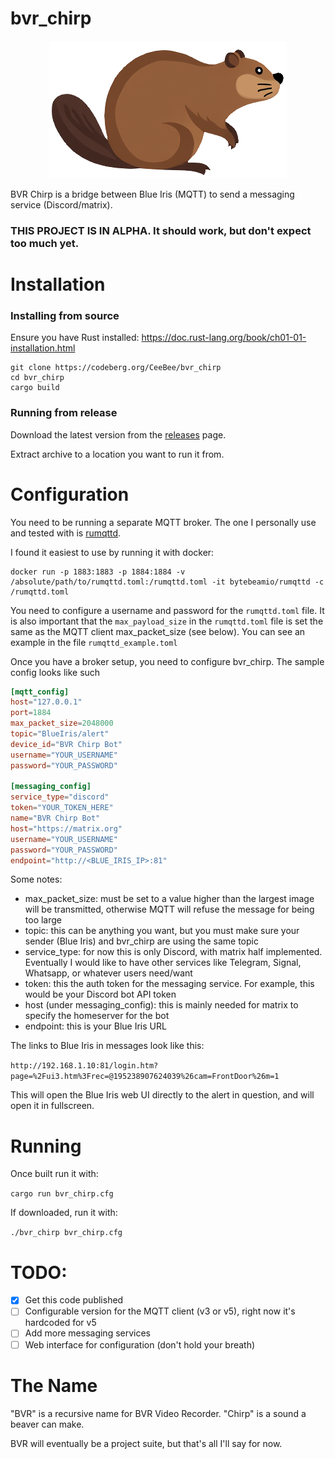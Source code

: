 # bvr_chirp

<div style="text-align: center;">
  <img alt="BVR Chirp Logo" src="logo.png" width="380" />
</div>


BVR Chirp is a bridge between Blue Iris (MQTT) to send a messaging service (Discord/matrix).

### THIS PROJECT IS IN ALPHA. It should work, but don't expect too much yet.

# Installation

### Installing from source

Ensure you have Rust installed: https://doc.rust-lang.org/book/ch01-01-installation.html

```
git clone https://codeberg.org/CeeBee/bvr_chirp
cd bvr_chirp
cargo build
```

### Running from release

Download the latest version from the [releases](https://codeberg.org/CeeBee/bvr_chirp/releases) page.

Extract archive to a location you want to run it from.

# Configuration

You need to be running a separate MQTT broker. The one I personally use and tested with is [rumqttd](https://github.com/bytebeamio/rumqtt/tree/main/rumqttd).

I found it easiest to use by running it with docker:

```
docker run -p 1883:1883 -p 1884:1884 -v /absolute/path/to/rumqttd.toml:/rumqttd.toml -it bytebeamio/rumqttd -c /rumqttd.toml
```

You need to configure a username and password for the `rumqttd.toml` file. It is also important that the `max_payload_size` in the `rumqttd.toml` file is set the same as the MQTT client max_packet_size (see below). You can see an example in the file `rumqttd_example.toml`

Once you have a broker setup, you need to configure bvr_chirp. The sample config looks like such 

```toml
[mqtt_config]
host="127.0.0.1"
port=1884
max_packet_size=2048000
topic="BlueIris/alert"
device_id="BVR Chirp Bot"
username="YOUR_USERNAME"
password="YOUR_PASSWORD"

[messaging_config]
service_type="discord"
token="YOUR_TOKEN_HERE"
name="BVR Chirp Bot"
host="https://matrix.org"
username="YOUR_USERNAME"
password="YOUR_PASSWORD"
endpoint="http://<BLUE_IRIS_IP>:81"
```

Some notes:

* max_packet_size: must be set to a value higher than the largest image will be transmitted, otherwise MQTT will refuse the message for being too large
* topic: this can be anything you want, but you must make sure your sender (Blue Iris) and bvr_chirp are using the same topic
* service_type: for now this is only Discord, with matrix half implemented. Eventually I would like to have other services like Telegram, Signal, Whatsapp, or whatever users need/want
* token: this the auth token for the messaging service. For example, this would be your Discord bot API token
* host (under messaging_config): this is mainly needed for matrix to specify the homeserver for the bot  
* endpoint: this is your Blue Iris URL

The links to Blue Iris in messages look like this:

`http://192.168.1.10:81/login.htm?page=%2Fui3.htm%3Frec=@195238907624039%26cam=FrontDoor%26m=1`

This will open the Blue Iris web UI directly to the alert in question, and will open it in fullscreen.



# Running

Once built run it with:

`cargo run bvr_chirp.cfg`

If downloaded, run it with:

`./bvr_chirp bvr_chirp.cfg`

# TODO:
- [x] Get this code published
- [ ] Configurable version for the MQTT client (v3 or v5), right now it's hardcoded for v5 
- [ ] Add more messaging services
- [ ] Web interface for configuration (don't hold your breath)

# The Name

"BVR" is a recursive name for BVR Video Recorder. "Chirp" is a sound a beaver can make.

BVR will eventually be a project suite, but that's all I'll say for now.